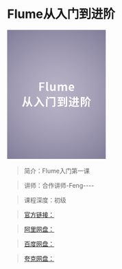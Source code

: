 # Flume从入门到进阶

![img](../../assets/Ciqah16YLM2AccFkAADQPl4ZOd4955.png)

> 简介：Flume入门第一课

> 讲师：合作讲师-Feng----

> 课程深度：初级

> [官方链接：]()

> [阿里网盘：]()

> [百度网盘：]()

> [夸克网盘：]()
